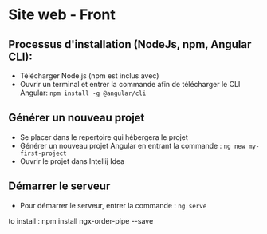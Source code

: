# Site web - Front

## Processus d'installation (NodeJs, npm, Angular CLI):

* Télécharger Node.js (npm est inclus avec)
* Ouvrir un terminal et entrer la commande afin de télécharger le CLI Angular: `npm install -g @angular/cli`

## Générer un nouveau projet

* Se placer dans le repertoire qui hébergera le projet
* Générer un nouveau projet Angular en entrant la commande : `ng new my-first-project`
* Ouvrir le projet dans Intellij Idea

## Démarrer le serveur
* Pour démarrer le serveur, entrer la commande : `ng serve`

to install :
npm install ngx-order-pipe --save
